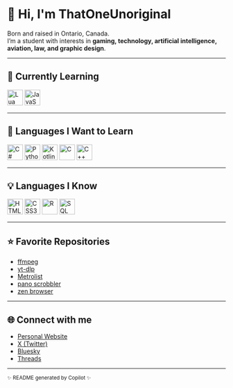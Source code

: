 # 👋 Hi, I'm ThatOneUnoriginal

Born and raised in Ontario, Canada.  
I’m a student with interests in **gaming, technology, artificial intelligence, aviation, law, and graphic design**.

---

## 🚀 Currently Learning

<p>
  <img alt="Lua" src="https://cdn.jsdelivr.net/gh/devicons/devicon/icons/lua/lua-original.svg" width="36" height="36"/>
  <img alt="JavaScript" src="https://cdn.jsdelivr.net/gh/devicons/devicon/icons/javascript/javascript-original.svg" width="36" height="36"/>
</p>

---

## 🎯 Languages I Want to Learn

<p>
  <img alt="C#" src="https://cdn.jsdelivr.net/gh/devicons/devicon/icons/csharp/csharp-original.svg" width="36" height="36"/>
  <img alt="Python" src="https://cdn.jsdelivr.net/gh/devicons/devicon/icons/python/python-original.svg" width="36" height="36"/>
  <img alt="Kotlin" src="https://cdn.jsdelivr.net/gh/devicons/devicon/icons/kotlin/kotlin-original.svg" width="36" height="36"/>
  <img alt="C" src="https://cdn.jsdelivr.net/gh/devicons/devicon/icons/c/c-original.svg" width="36" height="36"/>
  <img alt="C++" src="https://cdn.jsdelivr.net/gh/devicons/devicon/icons/cplusplus/cplusplus-original.svg" width="36" height="36"/>
</p>

---

## 💡 Languages I Know

<p>
  <img alt="HTML5" src="https://cdn.jsdelivr.net/gh/devicons/devicon/icons/html5/html5-original.svg" width="36" height="36"/>
  <img alt="CSS3" src="https://cdn.jsdelivr.net/gh/devicons/devicon/icons/css3/css3-original.svg" width="36" height="36"/>
  <img alt="R" src="https://cdn.jsdelivr.net/gh/devicons/devicon/icons/r/r-original.svg" width="36" height="36"/>
  <img alt="SQL" src="https://cdn.jsdelivr.net/gh/devicons/devicon/icons/mysql/mysql-original.svg" width="36" height="36"/>
</p>

---

## ⭐ Favorite Repositories

- [ffmpeg](https://github.com/FFmpeg/FFmpeg)
- [yt-dlp](https://github.com/yt-dlp/yt-dlp)
- [Metrolist](https://github.com/mostafaalagamy/Metrolist)
- [pano scrobbler](https://github.com/kawaiiDango/pano-scrobbler)
- [zen browser](https://github.com/ZenBrowser/zen)

---

## 🌐 Connect with me

- [Personal Website](https://tou.nekoweb.org/)
- [X (Twitter)](https://x.com/That1Unoriginal)
- [Bluesky](https://bsky.app/profile/t1u.bsky.social)
- [Threads](https://www.threads.com/@thatunoriginal)

---

<sub>✨ README generated by Copilot ✨</sub>
